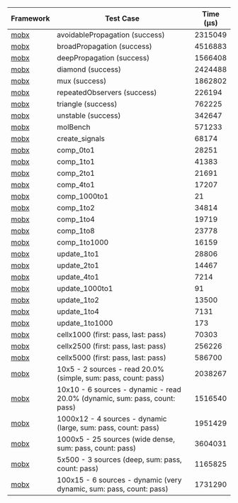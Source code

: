 | Framework | Test Case | Time (μs) |
| --- | --- | --- |
| [mobx](https://github.com/mobxjs/mobx.dart) | avoidablePropagation (success) | 2315049 |
| [mobx](https://github.com/mobxjs/mobx.dart) | broadPropagation (success) | 4516883 |
| [mobx](https://github.com/mobxjs/mobx.dart) | deepPropagation (success) | 1566408 |
| [mobx](https://github.com/mobxjs/mobx.dart) | diamond (success) | 2424488 |
| [mobx](https://github.com/mobxjs/mobx.dart) | mux (success) | 1862802 |
| [mobx](https://github.com/mobxjs/mobx.dart) | repeatedObservers (success) | 226194 |
| [mobx](https://github.com/mobxjs/mobx.dart) | triangle (success) | 762225 |
| [mobx](https://github.com/mobxjs/mobx.dart) | unstable (success) | 342647 |
| [mobx](https://github.com/mobxjs/mobx.dart) | molBench | 571233 |
| [mobx](https://github.com/mobxjs/mobx.dart) | create_signals | 68174 |
| [mobx](https://github.com/mobxjs/mobx.dart) | comp_0to1 | 28251 |
| [mobx](https://github.com/mobxjs/mobx.dart) | comp_1to1 | 41383 |
| [mobx](https://github.com/mobxjs/mobx.dart) | comp_2to1 | 21691 |
| [mobx](https://github.com/mobxjs/mobx.dart) | comp_4to1 | 17207 |
| [mobx](https://github.com/mobxjs/mobx.dart) | comp_1000to1 | 21 |
| [mobx](https://github.com/mobxjs/mobx.dart) | comp_1to2 | 34814 |
| [mobx](https://github.com/mobxjs/mobx.dart) | comp_1to4 | 19719 |
| [mobx](https://github.com/mobxjs/mobx.dart) | comp_1to8 | 23778 |
| [mobx](https://github.com/mobxjs/mobx.dart) | comp_1to1000 | 16159 |
| [mobx](https://github.com/mobxjs/mobx.dart) | update_1to1 | 28806 |
| [mobx](https://github.com/mobxjs/mobx.dart) | update_2to1 | 14467 |
| [mobx](https://github.com/mobxjs/mobx.dart) | update_4to1 | 7214 |
| [mobx](https://github.com/mobxjs/mobx.dart) | update_1000to1 | 91 |
| [mobx](https://github.com/mobxjs/mobx.dart) | update_1to2 | 13500 |
| [mobx](https://github.com/mobxjs/mobx.dart) | update_1to4 | 7131 |
| [mobx](https://github.com/mobxjs/mobx.dart) | update_1to1000 | 173 |
| [mobx](https://github.com/mobxjs/mobx.dart) | cellx1000 (first: pass, last: pass) | 70303 |
| [mobx](https://github.com/mobxjs/mobx.dart) | cellx2500 (first: pass, last: pass) | 256226 |
| [mobx](https://github.com/mobxjs/mobx.dart) | cellx5000 (first: pass, last: pass) | 586700 |
| [mobx](https://github.com/mobxjs/mobx.dart) | 10x5 - 2 sources - read 20.0% (simple, sum: pass, count: pass) | 2038267 |
| [mobx](https://github.com/mobxjs/mobx.dart) | 10x10 - 6 sources - dynamic - read 20.0% (dynamic, sum: pass, count: pass) | 1516540 |
| [mobx](https://github.com/mobxjs/mobx.dart) | 1000x12 - 4 sources - dynamic (large, sum: pass, count: pass) | 1951429 |
| [mobx](https://github.com/mobxjs/mobx.dart) | 1000x5 - 25 sources (wide dense, sum: pass, count: pass) | 3604031 |
| [mobx](https://github.com/mobxjs/mobx.dart) | 5x500 - 3 sources (deep, sum: pass, count: pass) | 1165825 |
| [mobx](https://github.com/mobxjs/mobx.dart) | 100x15 - 6 sources - dynamic (very dynamic, sum: pass, count: pass) | 1731290 |
